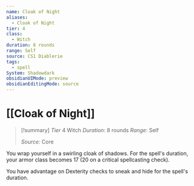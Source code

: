 ```yaml
---
name: Cloak of Night
aliases:
  - Cloak of Night
tier: 4
class:
  - Witch
duration: 8 rounds
range: Self
source: CS1 Diablerie
tags:
  - spell
System: Shadowdark
obsidianUIMode: preview
obsidianEditingMode: source
---
```








 # [[Cloak of Night]]

>[!summary]
> *Tier* 4
> Witch
> *Duration*: 8 rounds
> *Range*: Self
> 
> *Source:* Core

You wrap yourself in a swirling cloak of shadows. For the spell's duration, your armor class becomes 17 (20 on a critical spellcasting check). 

You have advantage on Dexterity checks to sneak and hide for the spell's duration.


